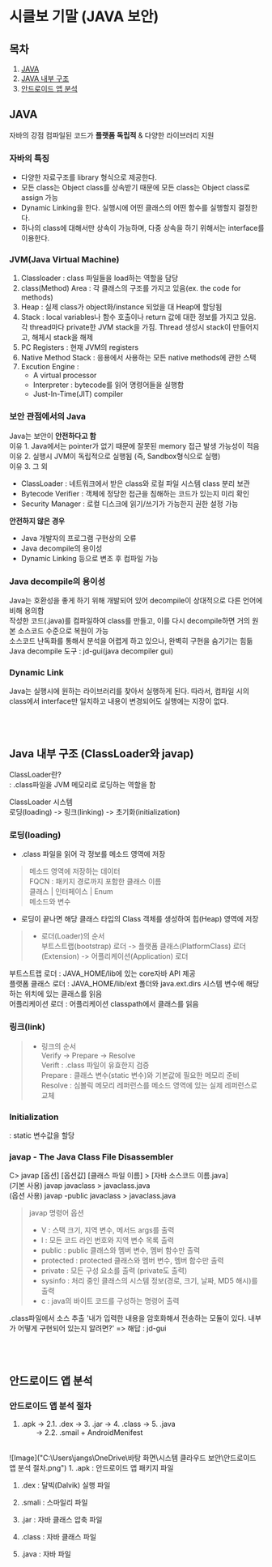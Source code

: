 # 시클보 기말 (JAVA 보안) 
## 목차  
1. [JAVA](#java)
2. [JAVA 내부 구조](#java-내부-구조-classloader와-javap)
3. [안드로이드 앱 분석](#안드로이드-앱-분석)

## JAVA

자바의 강점 컴파일된 코드가 <b>플랫폼 독립적</b> & 다양한 라이브러리 지원  

### 자바의 특징  
- 다양한 자료구조를 library 형식으로 제공한다.  
- 모든 class는 Object class를 상속받기 때문에 모든 class는 Object class로 assign 가능  
- Dynamic Linking을 한다. 실행시에 어떤 클래스의 어떤 함수를 실행할지 결정한다.  
- 하나의 class에 대해서만 상속이 가능하며, 다중 상속을 하기 위해서는 interface를 이용한다.  



### JVM(Java Virtual Machine)  
1. Classloader : class 파일들을 load하는 역할을 담당  
2. class(Method) Area : 각 클래스의 구조를 가지고 있음(ex. the code for methods)  
3. Heap : 실제 class가 object화/instance 되었을 대 Heap에 할당됨  
4. Stack : local variables나 함수 호출이나 return 값에 대한 정보를 가지고 있음. 각 thread마다 private한 JVM stack을 가짐. Thread 생성시 stack이 만들어지고, 해체시 stack을 해제  
5. PC Registers : 현재 JVM의 registers  
6. Native Method Stack : 응용에서 사용하는 모든 native methods에 관한 스택  
7. Excution Engine :  
    - A virtual processor  
    - Interpreter : bytecode를 읽어 명령어들을 실행함  
    - Just-In-Time(JIT) compiler  


### 보안 관점에서의 Java
Java는 보안이 <b>안전하다고 함</b>  
이유 1. Java에서는 pointer가 없기 때문에 잘못된 memory 접근 발생 가능성이 적음  
이유 2. 실행시 JVM이 독립적으로 실행됨 (즉, Sandbox형식으로 실행)  
이유 3. 그 외 
- ClassLoader : 네트워크에서 받은 class와 로컬 파일 시스템 class 분리 보관  
- Bytecode Verifier : 객체에 정당한 접근을 침해하는 코드가 있는지 미리 확인  
- Security Manager : 로컬 디스크에 읽기/쓰기가 가능한지 권한 설정 가능  

<b>안전하지 않은 경우</b>  
- Java 개발자의 프로그램 구현상의 오류  
- Java decompile의 용이성  
- Dynamic Linking 등으로 변조 후 컴파일 가능   

### Java decompile의 용이성
Java는 호환성을 좋게 하기 위해 개발되어 있어 decompile이 상대적으로 다른 언어에 비해 용의함  
작성한 코드(.java)를 컴파일하여 class를 만들고, 이를 다시 decompile하면 거의 원본 소스코드 수준으로 복원이 가능  
소스코드 난독화를 통해서 분석을 어렵게 하고 있으나, 완벽히 구현을 숨기기는 힘듦  
Java decompile 도구 : jd-gui(java decompiler gui)  

### Dynamic Link  
Java는 실행시에 원하는 라이브러리를 찾아서 실행하게 된다. 따라서, 컴파일 시의 class에서 interface만 일치하고 내용이 변경되어도 실행에는 지장이 없다.  

<br>
<br>

## Java 내부 구조 (ClassLoader와 javap)  
ClassLoader란?  
: .class파일을 JVM 메모리로 로딩하는 역할을 함  

ClassLoader 시스템  
로딩(loading) -> 링크(linking) -> 초기화(initialization)  

### 로딩(loading)  
- .class 파일을 읽어 각 정보를 메소드 영역에 저장
> 메소드 영역에 저장하는 데이터  
    FQCN : 패키지 경로까지 포함한 클래스 이름  
    클래스 | 인터페이스 | Enum   
    메소드와 변수


- 로딩이 끝나면 해당 클래스 타입의 Class 객체를 생성하여 힙(Heap) 영역에 저장  

>- 로더(Loader)의 순서  
 부트스트랩(bootstrap) 로더 -> 플랫폼 클래스(PlatformClass) 로더(Extension) -> 어플리케이션(Application) 로더  

부트스트랩 로더 : JAVA_HOME/lib에 있는 core자바 API 제공  
플랫폼 클래스 로더 : JAVA_HOME/lib/ext 폴더와 java.ext.dirs 시스템 변수에 해당하는 위치에 있는 클래스를 읽음  
어플리케이션 로더 : 어플리케이션 classpath에서 클래스를 읽음  


### 링크(link)  
> - 링크의 순서  
 Verify -> Prepare -> Resolve  
Verift : .class 파일이 유효한지 검증  
Prepare : 클래스 변수(static 변수)와 기본값에 필요한 메모리 준비  
Resolve : 심볼릭 메모리 레퍼런스를 메소드 영역에 있는 실제 레퍼런스로 교체  


### Initialization  
: static 변수값을 할당  

### javap - The Java Class File Disassembler  
C\> javap [옵션] [옵션값] [클래스 파일 이름] > [자바 소스코드 이름.java]  
(기본 사용) javap javaclass > javaclass.java  
(옵션 사용) javap -public javaclass > javaclass.java  

>  javap 명령어 옵션  
> - V : 스택 크기, 지역 변수, 메서드 args를 출력
> - l : 모든 코드 라인 번호와 지역 변수 목록 출력   
> - public : public 클래스와 멤버 변수, 멤버 함수만 출력    
> - protected : protected 클래스와 멤버 변수, 멤버 함수만 출력  
> - private : 모든 구성 요소를 출력 (private도 출력)  
> - sysinfo : 처리 중인 클래스의 시스템 정보(경로, 크기, 날짜, MD5 해시)를 출력  
> - c : java의 바이트 코드를 구성하는 명령어 출력  

.class파일에서 소스 추출 
'내가 입력한 내용을 암호화해서 전송하는 모듈이 있다. 내부가 어떻게 구현되어 있는지 알려면?' => 해답 : jd-gui  

<br><br>

## 안드로이드 앱 분석  

### 안드로이드 앱 분석 절차   

1. .apk -> 2.1. .dex -> 3. .jar -> 4. .class -> 5. .java  
&emsp;&ensp;&nbsp; -> 2.2. .smail + AndroidMenifest
<br>  
![Image]("C:\Users\jangs\OneDrive\바탕 화면\시스템 클라우드 보안\안드로이드 앱 분석 절차.png")
1. .apk : 안드로이드 앱 패키지 파일    

1. .dex : 달빅(Dalvik) 실행 파일  

2.  .smali : 스마일리 파일  
3. .jar : 자바 클래스 압축 파일  
4. .class : 자바 클래스 파일  
5. .java : 자바 파일  

